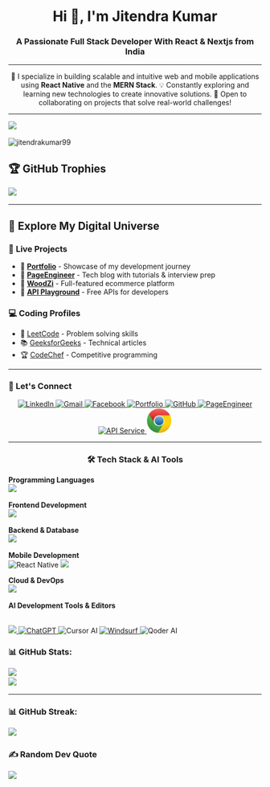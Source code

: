 


<h1 align="center">Hi 👋, I'm Jitendra Kumar</h1>
<h3 align="center">A Passionate Full Stack Developer With React & Nextjs from India</h3>

---

<p align="center">
🌟 I specialize in building scalable and intuitive web and mobile applications using <strong>React Native</strong> and the <strong>MERN Stack</strong>.  
💡 Constantly exploring and learning new technologies to create innovative solutions.  
🚀 Open to collaborating on projects that solve real-world challenges!
</p>

---


[![](https://visitcount.itsvg.in/api?id=jitendrakumar99&icon=0&color=0)](https://visitcount.itsvg.in)

<!-- Proudly created with GPRM ( https://gprm.itsvg.in ) -->
<p align="left"> <img src="https://komarev.com/ghpvc/?username=jitendrakumar99&label=Profile%20views&color=0e75b6&style=flat" alt="jitendrakumar99" /> </p>

## 🏆 GitHub Trophies

![](https://github-profile-trophy.vercel.app/?username=jitendrakumar99&theme=tokyonight&no-frame=false&no-bg=false&margin-w=4)




---
## 🌟 **Explore My Digital Universe**

### 🎯 **Live Projects**
- 💼 **[Portfolio](https://portfolio-pink-kappa-60.vercel.app/)** - Showcase of my development journey
- 📝 **[PageEngineer](https://pageengineer.com)** - Tech blog with tutorials & interview prep  
- 🛒 **[WoodZi](https://woodzi.in)** - Full-featured ecommerce platform
- 🔧 **[API Playground](https://app.pageengineer.com)** - Free APIs for developers
### 💻 **Coding Profiles**
- 🧩 [LeetCode](https://leetcode.com/u/Jitendrakumar99/) - Problem solving skills
- 📚 [GeeksforGeeks](https://www.geeksforgeeks.org/user/kumarjitealxt/) - Technical articles
- 🏆 [CodeChef](https://www.codechef.com/users/jitendra111) - Competitive programming

---


</p>
<h3 align="left">🤝 Let's Connect</h3>

<p align="center">
<a href="https://www.linkedin.com/in/jitendrakumar99/" target="_blank">
  <img src="https://raw.githubusercontent.com/gauravghongde/social-icons/master/SVG/Color/LinkedIN.svg" alt="LinkedIn" width="50" height="50"/>
</a>
<a href="mailto:kumarjitendra6839@gmail.com" target="_blank">
  <img src="https://raw.githubusercontent.com/gauravghongde/social-icons/master/SVG/Color/Gmail.svg" alt="Gmail" width="50" height="50"/>
</a>
<a href="https://www.facebook.com/profile.php?id=100047363886723" target="_blank">
  <img src="https://upload.pageengineer.com/uploads/images/image-1759726646656-734938284.png?v=1759726646664" alt="Facebook" width="55" height="55"/>
</a>
<a href="https://portfolio-pink-kappa-60.vercel.app/" target="_blank">
  <img src="https://upload.pageengineer.com/uploads/images/image-1759725396458-77271142.png?v=1759725397118" alt="Portfolio" width="50" height="50"/>
</a>
<a href="https://github.com/jitendrakumar99" target="_blank">
  <img src="https://raw.githubusercontent.com/gauravghongde/social-icons/master/SVG/Color/Github.svg" alt="GitHub" width="50" height="50"/>
</a>
<a href="https://pageengineer.com" target="_blank">
  <img widht=50 height=50 src="https://upload.pageengineer.com/uploads/images/image-1759725544336-136769163.png?v=1759725545942"alt="PageEngineer"/>
</a>
<a href="https://app.pageengineer.com" target="_blank">
  <img widht=50 height=50 src="https://upload.pageengineer.com/uploads/images/image-1759725544336-136769163.png?v=1759725545942" alt="API Service"/>
</a>
<a href="https://woodzi.in" target="_blank">
 <img widht=50 height=50 src="https://raw.githubusercontent.com/devicons/devicon/master/icons/chrome/chrome-original.svg"alt="API Service"/>
</a>
</p>

---

<h3 align="center">🛠️ Tech Stack & AI Tools</h3>

<div align="left">
  
**Programming Languages**
<br/>
<img src="https://skillicons.dev/icons?i=c,cpp,java,js,ts,py,php" />

**Frontend Development** 
<br/>
<img src="https://skillicons.dev/icons?i=html,css,react,nextjs,bootstrap,tailwind" />

**Backend & Database**
<br/>
<img src="https://skillicons.dev/icons?i=nodejs,express,mongodb,mysql,flask,spring" />

**Mobile Development**
<br/>
<img src="https://skillicons.dev/icons?i=react" alt="React Native" />
<img src="https://skillicons.dev/icons?i=androidstudio" />


**Cloud & DevOps**
<br/>
<img src="https://skillicons.dev/icons?i=aws,git,linux,ubuntu" />

**AI Development Tools & Editors**

<br/>
<img src="https://skillicons.dev/icons?i=vscode" /><a href="https://openai.com/chatgpt" target="_blank">
  <img src="https://upload.wikimedia.org/wikipedia/commons/0/04/ChatGPT_logo.svg" alt="ChatGPT" width="48" height="48"/>
</a>
<img src="https://avatars.githubusercontent.com/u/139895814?s=200&v=4" alt="Cursor AI" width="50" height="50"/>
<a href="https://windsurf.com/" target="_blank">
  <img src="https://avatars.githubusercontent.com/u/127962339?s=200&v=4" alt="Windsurf" width="48" height="48"/>
</a>
<img src="https://g.alicdn.com/qbase/qoder/0.0.99/logodark.svg" alt="Qoder AI" width="50" height="50"/>

</div>


<h3 align="left">📊 GitHub Stats:</h3>

![](https://github-readme-stats.vercel.app/api?username=jitendrakumar99&theme=dark&hide_border=false&include_all_commits=false&count_private=false)<br/>
![](https://github-readme-stats.vercel.app/api/top-langs/?username=jitendrakumar99&theme=dark&hide_border=false&include_all_commits=false&count_private=false&layout=compact)

---
<h3 align="left">📊 GitHub Streak:</h3>

![](https://nirzak-streak-stats.vercel.app/?user=jitendrakumar99&theme=dark&hide_border=false)<br/>


### ✍️ Random Dev Quote
![](https://quotes-github-readme.vercel.app/api?type=horizontal&theme=radical)


